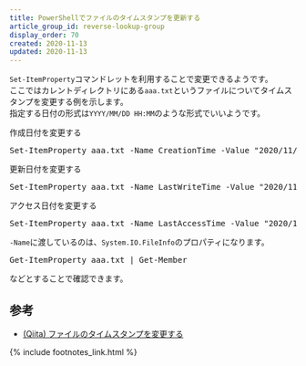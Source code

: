 ```yaml
---
title: PowerShellでファイルのタイムスタンプを更新する
article_group_id: reverse-lookup-group
display_order: 70
created: 2020-11-13
updated: 2020-11-13
---
```

`Set-ItemProperty`コマンドレットを利用することで変更できるようです。  
ここではカレントディレクトリにある`aaa.txt`というファイルについてタイムスタンプを変更する例を示します。  
指定する日付の形式は`YYYY/MM/DD HH:MM`のような形式でいいようです。

<div class="code-box">
<div class="title">作成日付を変更する</div>
<pre>
Set-ItemProperty aaa.txt -Name CreationTime -Value "2020/11/13 12:34"
</pre>
</div>

<div class="code-box">
<div class="title">更新日付を変更する</div>
<pre>
Set-ItemProperty aaa.txt -Name LastWriteTime -Value "2020/11/13 12:34"
</pre>
</div>

<div class="code-box">
<div class="title">アクセス日付を変更する</div>
<pre>
Set-ItemProperty aaa.txt -Name LastAccessTime -Value "2020/11/13 12:34"
</pre>
</div>

`-Name`に渡しているのは、`System.IO.FileInfo`のプロパティになります。

<div class="code-box no-title">
<pre>
Get-ItemProperty aaa.txt | Get-Member
</pre>
</div>

などとすることで確認できます。

## <a name="update-the-files-timestamp-reference">参考</a>

- [(Qiita) ファイルのタイムスタンプを変更する](https://qiita.com/kmr_hryk/items/882b4851e23cec607e70)

{% include footnotes_link.html %}
